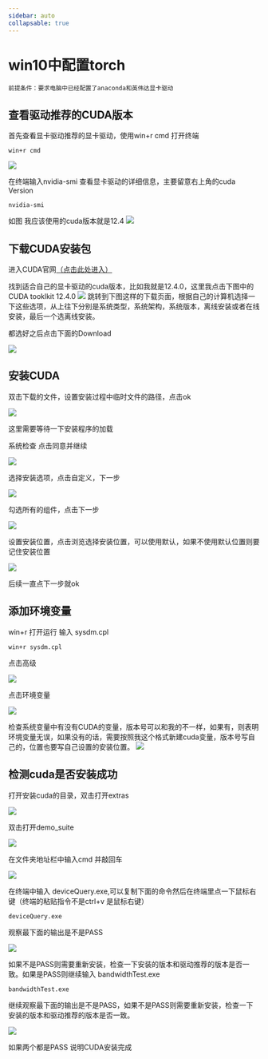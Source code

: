 ```yaml
---
sidebar: auto
collapsable: true
---
```

# win10中配置torch
    前提条件：要求电脑中已经配置了anaconda和英伟达显卡驱动
## 查看驱动推荐的CUDA版本
首先查看显卡驱动推荐的显卡驱动，使用win+r cmd 打开终端

    win+r cmd


![](../.vuepress/public/windows10/cuda/cmd.png)

在终端输入nvidia-smi 查看显卡驱动的详细信息，主要留意右上角的cuda Version

    nvidia-smi

如图 我应该使用的cuda版本就是12.4
![](../.vuepress/public/windows10/cuda/cuda-v.png)

## 下载CUDA安装包
进入CUDA官网[（点击此处进入）](https://developer.nvidia.com/cuda-toolkit-archive)

找到适合自己的显卡驱动的cuda版本，比如我就是12.4.0，这里我点击下图中的CUDA  tooklkit 12.4.0
![](../.vuepress/public/windows10/cuda/cudaguanwang.png)
跳转到下图这样的下载页面，根据自己的计算机选择一下这些选项，从上往下分别是系统类型，系统架构，系统版本，离线安装或者在线安装，最后一个选离线安装。

都选好之后点击下面的Download

![](../.vuepress/public/windows10/cuda/cudadownload.png)

## 安装CUDA

双击下载的文件，设置安装过程中临时文件的路径，点击ok

![](../.vuepress/public/windows10/cuda/cudainstall1.png)

这里需要等待一下安装程序的加载

系统检查 点击同意并继续

![](../.vuepress/public/windows10/cuda/cudainstall2.png)

选择安装选项，点击自定义，下一步

![](../.vuepress/public/windows10/cuda/cudainstall3.png)

勾选所有的组件，点击下一步

![](../.vuepress/public/windows10/cuda/cudainstall4.png)

设置安装位置，点击浏览选择安装位置，可以使用默认，如果不使用默认位置则要记住安装位置

![](../.vuepress/public/windows10/cuda/cudainstall5.png)

后续一直点下一步就ok

## 添加环境变量

win+r 打开运行 输入 sysdm.cpl

    win+r sysdm.cpl

点击高级

![](../.vuepress/public/windows10/cuda/xitongshuxing.png)

点击环境变量

![](../.vuepress/public/windows10/cuda/xitongshuxinggaoji.png)

检查系统变量中有没有CUDA的变量，版本号可以和我的不一样，如果有，则表明环境变量无误，如果没有的话，需要按照我这个格式新建cuda变量，版本号写自己的，位置也要写自己设置的安装位置。
![](../.vuepress/public/windows10/cuda/xitongbianliang.png)

## 检测cuda是否安装成功

打开安装cuda的目录，双击打开extras

![](../.vuepress/public/windows10/cuda/ceshi1.png)

双击打开demo_suite

![](../.vuepress/public/windows10/cuda/ceshi2.png)

在文件夹地址栏中输入cmd 并敲回车

![](../.vuepress/public/windows10/cuda/ceshi3.gif)

在终端中输入 deviceQuery.exe,可以复制下面的命令然后在终端里点一下鼠标右键（终端的粘贴指令不是ctrl+v 是鼠标右键）

    deviceQuery.exe

观察最下面的输出是不是PASS

![](../.vuepress/public/windows10/cuda/ceshi4.png)

如果不是PASS则需要重新安装，检查一下安装的版本和驱动推荐的版本是否一致。如果是PASS则继续输入 bandwidthTest.exe

    bandwidthTest.exe

继续观察最下面的输出是不是PASS，如果不是PASS则需要重新安装，检查一下安装的版本和驱动推荐的版本是否一致。

![](../.vuepress/public/windows10/cuda/ceshi5.png)

如果两个都是PASS 说明CUDA安装完成